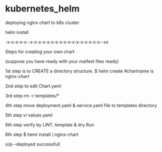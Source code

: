 # kubernetes_helm
deploying nginx chart to k8s cluster


helm install <release-name> <chart-path>


-x-x-x-x-x--x-x-x-x-x-x-x-x-x-x-x-x-x-x-x-x-x--xx

Steps for creating your own chart

(suppose you have ready with your maifest files ready)

1st step is to CREATE a directory structure.
$ helm create <chart-name>   #chartname is nginx-chart

2nd step to edit Chart.yaml

3rd step 
rm -r templates/*

4th step
move deployment.yaml & service.yaml file to templates directory

5th step
vi values.yaml

6th step
verify by LINT, template & dry Run

6th step
$ heml install <release-name> /.nginx-chart

o/p--deployed successfull



